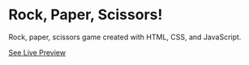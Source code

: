 # Rock, Paper, Scissors!

Rock, paper, scissors game created with HTML, CSS, and JavaScript. 


[See Live Preview](https://kailixie.github.io/odin-rock-paper-scissors)
